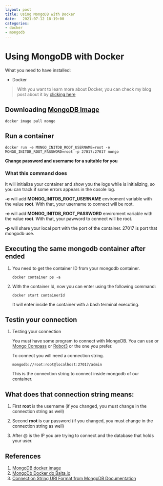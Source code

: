 ```yaml
---
layout: post
title: Using MongoDB with Docker
date:   2021-07-12 18:19:00
categories: 
- docker
- mongodb
---
```


# Using MongoDB with Docker

What you need to have installed:

 - Docker

> With you want to learn more about Docker, you can check my blog post about it by [clicking here](https://luturol.github.io/docker/Docker-101)

## Downloading [MongoDB Image](https://hub.docker.com/_/mongo)

```docker
docker image pull mongo
```

## Run a container

```docker
docker run -e MONGO_INITDB_ROOT_USERNAME=root -e MONGO_INITDB_ROOT_PASSWORD=root -p 27017:27017 mongo
```

**Change password and username for a suitable for you**

### What this command does

It will initialize your container and show you the logs while is initializing, so you can track if some errors appears in the cosole log.

**-e** will add **MONGO_INITDB_ROOT_USERNAME** enviroment variable with the value **root**. With that, your username to connect will be root.

**-e** will add **MONGO_INITDB_ROOT_PASSWORD** enviroment variable with the value **root**. With that, your pawword to connect will be root.

**-p** will share your local port with the port of the container. 27017 is port that mongodb use.

## Executing the same mongodb container after ended

1. You need to get the container ID from your mongodb container.

    ```docker
    docker container ps -a
    ```

1. With the container Id, now you can enter using the following command:

    ```docker
    docker start containerId
    ```
    
    It will enter inside the container with a bash terminal executing.

## Testin your connection
1. Testing your connection

    You must have some program to connect with MongoDB. You can use or [Mongo Compass](https://www.mongodb.com/pt-br/products/compass) or [Robot3](https://robomongo.org/) or the one you prefer.

    To connect you will need a connection string.

    ```
    mongodb://root:root@localhost:27017/admin
    ```

    This is the connection string to connect inside mongodb of our container.

## What does that connection string means:

1. First **root** is the username (if you changed, you must change in the connection string as well)

1. Second **root** is our password (if you changed, you must change in the connection string as well)

1. After @ is the IP you are trying to connect and the database that holds your user.

## References

1. [MongoDB docker image](https://hub.docker.com/_/mongo)
1. [MongoDb Docker do Balta.io](https://balta.io/blog/mongodb-docker)
1. [Connection String URI Format from MongoDB Documentation](https://docs.mongodb.com/manual/reference/connection-string/)
